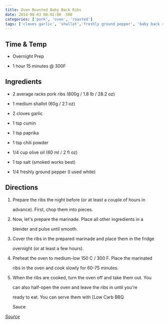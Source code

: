 ```yaml
---
title: Oven Roasted Baby Back Ribs
date: 2014-08-03 00:02:00 -500
categories: ['pork', 'oven', 'roasted']
tags: ['cloves garlic', 'shallot','freshly ground pepper', 'baby back ribs', 'overnight prep', 'chili powder', 'paprika', 'salt', 'olive oil', 'cumin', 'ribs']
---
```


## Time & Temp



-   Overnight Prep

-   1 hour 15 minutes @ 300F



## Ingredients



-   2 average racks pork ribs (800g / 1.8 lb / 28.2 oz)

-   1 medium shallot (60g / 2.1 oz)

-   2 cloves garlic

-   1 tsp cumin

-   1 tsp paprika

-   1 tsp chili powder

-   1/4 cup olive oil (60 ml / 2 fl oz)

-   1 tsp salt (smoked works best)

-   1/4 freshly ground pepper (I used white)



## Directions



1.  Prepare the ribs the night before (or at least a couple of hours in

    advance). First, chop them into pieces.

2.  Now, let\'s prepare the marinade. Place all other ingredients in a

    blender and pulse until smooth.

3.  Cover the ribs in the prepared marinade and place them in the fridge

    overnight (or at least a few hours).

4.  Preheat the oven to medium-low 150 C / 300 F. Place the marinated

    ribs in the oven and cook slowly for 60-75 minutes.

5.  When the ribs are cooked, turn the oven off and take them out. You

    can also half-open the oven and leave the ribs in until you\'re

    ready to eat. You can serve them with [Low Carb BBQ

    Sauce



*[Source](http://ketodietapp.com/Blog/post/2013/06/13/BBQ-Pork-Ribs-Perfect-Recipe-for-Fathers-Day)*


